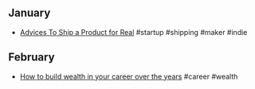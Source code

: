 ## January

- [Advices To Ship a Product for Real](https://jean-elie.com/blog/post/advices-to-ship-a-product-for-real/) #startup #shipping #maker #indie

## February
- [How to build wealth in your career over the years](https://dev.to/kylegalbraith/how-to-build-wealth-in-your-career-over-the-years-3kf0) #career #wealth
